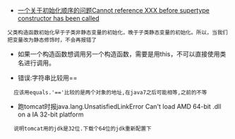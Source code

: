 - [一个关于初始化顺序的问题Cannot reference XXX before supertype constructor has been called](http://blog.csdn.net/limonzet/article/details/51940759)
```
父类构造函数初始化早于子类非静态变量的初始化，晚于子类静态变量的初始化。所以，当我们把变量改为静态修饰时，不会再报错了
```
- 如果一个构造函数想调用另一个构造函数，需要是用this，不可以直接使用类名进行调用。

- 错误:字符串比较用==
```
  应该用equals.'=='比较的是两个对象的地址,在java7之后可能相等,之前的不等
```
- 跑tomcat时报java.lang.UnsatisfiedLinkError Can't load AMD 64-bit .dll on a IA 32-bit platform
```
  说明tomcat用的jdk是32位.下载个64位的jdk重新配置下
```
